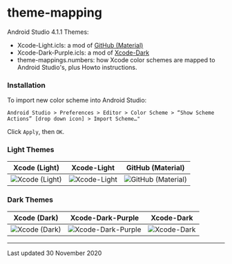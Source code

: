 # theme-mapping

Android Studio 4.1.1 Themes:
- Xcode-Light.icls: a mod of [GitHub (Material)](https://plugins.jetbrains.com/plugin/8006-material-theme-ui)
- Xcode-Dark-Purple.icls: a mod of [Xcode-Dark](https://plugins.jetbrains.com/plugin/13106-xcode-dark-theme)
- theme-mappings.numbers: how Xcode color schemes are mapped to Android Studio's, plus Howto instructions.

### Installation

To import new color scheme into Android Studio:

`Android Studio > Preferences > Editor > Color Scheme > “Show Scheme Actions” [drop down icon] > Import Scheme…"`

Click `Apply`, then `OK`.

### Light Themes

| Xcode (Light) | Xcode-Light | GitHub (Material) |
|:-------------:|:----------------------------:|:----------------------------------:|
|![Xcode (Light)](https://eecs441.eecs.umich.edu/img/theme-mapping/XcodeLight.png)|![Xcode-Light](https://eecs441.eecs.umich.edu/img/theme-mapping/Xcode-Light.png)|![GitHub (Material)](https://eecs441.eecs.umich.edu/img/theme-mapping/GitHub-Material.png)

### Dark Themes

| Xcode (Dark) | Xcode-Dark-Purple | Xcode-Dark |
|:-------------:|:----------------------------------:|:----------------------------------:|
|![Xcode (Dark)](https://eecs441.eecs.umich.edu/img/theme-mapping/XcodeDark.png)|![Xcode-Dark-Purple](https://eecs441.eecs.umich.edu/img/theme-mapping/Xcode-Dark-Purple.png)|![Xcode-Dark](https://eecs441.eecs.umich.edu/img/theme-mapping/Xcode-Dark.png)

<hr>
Last updated 30 November 2020
